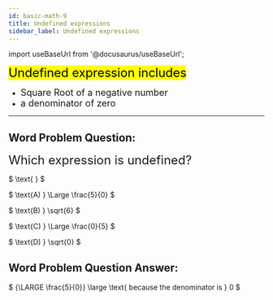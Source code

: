```yaml
---
id: basic-math-9
title: Undefined expressions
sidebar_label: Undefined expressions
---
```


import useBaseUrl from '@docusaurus/useBaseUrl';

<font size="5"><mark>Undefined expression includes</mark></font>

- <font size="4">Square Root of a negative number</font>
- <font size="4">a denominator of zero</font>

---

## Word Problem Question:

<font size="5">Which expression is undefined?</font>

$
\text{ }
$

$
 \text{A) } \Large \frac{5}{0}
$

$
\text{B) } \sqrt{6}
$

$
\text{C) } \Large \frac{0}{5}
$

$
\text{D) } \sqrt{0}
$

## Word Problem Question Answer:

$
  {\LARGE \frac{5}{0}} \large \text{ because the denominator is } 0
$
